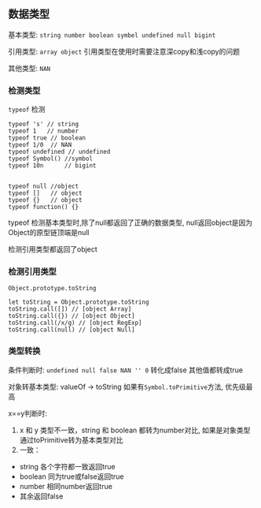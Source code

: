 ## 数据类型

基本类型: `string number boolean symbel undefined null bigint`

引用类型: `array object` 引用类型在使用时需要注意深copy和浅copy的问题

其他类型: `NAN`

### 检测类型

`typeof` 检测

```
typeof 's' // string
typeof 1   // number
typeof true // boolean
typeof 1/0  // NAN
typeof undefined // undefined
typeof Symbol() //symbol
typeof 10n      // bigint


typeof null //object
typeof []   // object
typeof {}   // object
typeof function() {}
```

typeof 检测基本类型时,除了null都返回了正确的数据类型, null返回object是因为Object的原型链顶端是null

检测引用类型都返回了object

### 检测引用类型

`Object.prototype.toString`

```
let toString = Object.prototype.toString
toString.call([]) // [object Array]
toString.call({}) // [object Object]
toString.call(/x/g) // [object RegExp]
toString.call(null) // [object Null]
```

### 类型转换

条件判断时: `undefined null false NAN '' 0` 转化成false 其他值都转成true

对象转基本类型: valueOf -> toString 如果有`Symbol.toPrimitive`方法, 优先级最高

x==y判断时:

1. x 和 y 类型不一致，string 和 boolean 都转为number对比, 如果是对象类型 通过toPrimitive转为基本类型对比
2. 一致： 
  + string 各个字符都一致返回true
  + boolean 同为true或false返回true 
  + number 相同number返回true
  + 其余返回false

